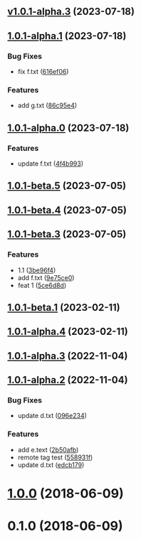 ## [v1.0.1-alpha.3](https://github.com/JoeWrights/try_git/compare/1.0.1-alpha.1...1.0.1-alpha.3) (2023-07-18)



## [1.0.1-alpha.1](https://github.com/JoeWrights/try_git/compare/1.0.1-alpha.0...1.0.1-alpha.1) (2023-07-18)


### Bug Fixes

* fix f.txt ([616ef06](https://github.com/JoeWrights/try_git/commit/616ef065f8ec952375b9b4e120bd59cedc37bca5))


### Features

* add g.txt ([86c95e4](https://github.com/JoeWrights/try_git/commit/86c95e4848fc528be822c446e069838102934009))



## [1.0.1-alpha.0](https://github.com/JoeWrights/try_git/compare/1.0.1-beta.5...1.0.1-alpha.0) (2023-07-18)


### Features

* update f.txt ([4f4b993](https://github.com/JoeWrights/try_git/commit/4f4b993b40ef1b7ef39cf0c9a09b738e6756fe2a))



## [1.0.1-beta.5](https://github.com/JoeWrights/try_git/compare/1.0.1-beta.4...1.0.1-beta.5) (2023-07-05)



## [1.0.1-beta.4](https://github.com/JoeWrights/try_git/compare/1.0.1-beta.3...1.0.1-beta.4) (2023-07-05)



## [1.0.1-beta.3](https://github.com/JoeWrights/try_git/compare/1.0.1-beta.1...1.0.1-beta.3) (2023-07-05)


### Features

* 1.1 ([3be96f4](https://github.com/JoeWrights/try_git/commit/3be96f4e17b249a50d6d6d40e89c5059a9144d35))
* add f.txt ([9e75ce0](https://github.com/JoeWrights/try_git/commit/9e75ce0615e162df9f14937349c0921ef15b65f5))
* feat 1 ([5ce6d8d](https://github.com/JoeWrights/try_git/commit/5ce6d8d365f4ff240e39a6b8bb592252ba97718a))



## [1.0.1-beta.1](https://github.com/JoeWrights/try_git/compare/1.0.1-alpha.4...1.0.1-beta.1) (2023-02-11)



## [1.0.1-alpha.4](https://github.com/JoeWrights/try_git/compare/1.0.1-alpha.3...1.0.1-alpha.4) (2023-02-11)



## [1.0.1-alpha.3](https://github.com/JoeWrights/try_git/compare/1.0.1-alpha.2...1.0.1-alpha.3) (2022-11-04)



## [1.0.1-alpha.2](https://github.com/JoeWrights/try_git/compare/v1.0.0...1.0.1-alpha.2) (2022-11-04)


### Bug Fixes

* update d.txt ([096e234](https://github.com/JoeWrights/try_git/commit/096e23474bc3d429e3c95c1e996e7bdaa822aa08))


### Features

* add e.text ([2b50afb](https://github.com/JoeWrights/try_git/commit/2b50afb8e0b4b97747cd1d19762f606e97fe5266))
* remote tag test ([558931f](https://github.com/JoeWrights/try_git/commit/558931f1c1417840745ca257d6bd3d22d6bab6e2))
* update d.txt ([edcb179](https://github.com/JoeWrights/try_git/commit/edcb179b9740c90fe04dd2c839e92e1238539849))



# [1.0.0](https://github.com/JoeWrights/try_git/compare/v0.1.0...v1.0.0) (2018-06-09)



# 0.1.0 (2018-06-09)



